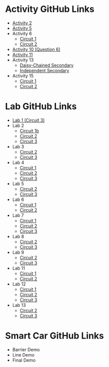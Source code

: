 # Activity GitHub Links
- [Activity 2](https://classroom.github.com/a/GXaak9Wu)
- [Activity 5](https://classroom.github.com/a/CyieluVY)
- Activity 6
  - [Circuit 1](https://classroom.github.com/a/IrstQLHO)
  - [Circuit 2](https://classroom.github.com/a/0nklBw5k)
- [Activity 10 (Question 6)](https://classroom.github.com/a/J9Gh5ERc)
- [Activity 11](https://classroom.github.com/a/m_ZxL_0a)
- Activity 13
  - [Daisy-Chained Secondary](https://classroom.github.com/a/ZyY0HsRW)
  - [Independent Secondary](https://classroom.github.com/a/zk7DBMfI)
- Activity 15
  - [Circuit 1](https://classroom.github.com/a/VxIxsjy3)
  - [Circuit 2](https://classroom.github.com/a/Eq1uBxGZ)

# Lab GitHub Links
- [Lab 1 (Circuit 3)](https://classroom.github.com/a/3OLrUIuZ)
- Lab 2
  - [Circuit 1b](https://classroom.github.com/a/U2r147As)
  - [Circuit 2](https://classroom.github.com/a/QL540zsW)
  - [Circuit 3](https://classroom.github.com/a/apgNvTCX)
- Lab 3
  - [Circuit 2](https://classroom.github.com/a/xI8aCTAr)
  - [Circuit 3](https://classroom.github.com/a/-E2kKwh3)
- Lab 4
  - [Circuit 1](https://classroom.github.com/a/kttwLpYg)
  - [Circuit 2](https://classroom.github.com/a/3runLT_L)
  - [Circuit 3](https://classroom.github.com/a/D3ysU0wK)
- Lab 5
  - [Circuit 2](https://classroom.github.com/a/dD6_oz2t)
  - [Circuit 3](https://classroom.github.com/a/Wo2TLKJb)
- Lab 6
  - [Circuit 1](https://classroom.github.com/a/dUZQsiwX)
  - [Circuit 2](https://classroom.github.com/a/JnxAar6I)
- Lab 7
  - [Circuit 1](https://classroom.github.com/a/IxDV1zFZ)
  - [Circuit 2](https://classroom.github.com/a/GDSywRPG)
  - [Circuit 3](https://classroom.github.com/a/CW7xFnbK)
- Lab 8
  - [Circuit 2](https://classroom.github.com/a/RNUw4pa0)
  - [Circuit 3](https://classroom.github.com/a/fea7peY9)
- Lab 9
  - [Circuit 2](https://classroom.github.com/a/kcjZE4so)
  - [Circuit 3](https://classroom.github.com/a/emiCez6H)
- Lab 11
  - [Circuit 1](https://classroom.github.com/a/y4bekgZU)
  - [Circuit 2](https://classroom.github.com/a/_48R-kvQ)
- Lab 12
  - [Circuit 1](https://classroom.github.com/a/2HzyQDGF)
  - [Circuit 2](https://classroom.github.com/a/eNIr_UuH)
  - [Circuit 3](https://classroom.github.com/a/EZ494LbT)
- Lab 13
  - [Circuit 2](https://classroom.github.com/a/Rx-ynFhq)
  - [Circuit 3](https://classroom.github.com/a/WFBu7xdQ)

# Smart Car GitHub Links
- Barrier Demo
- Line Demo
- Final Demo
